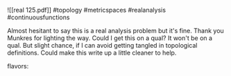 ![[real 125.pdf]] #topology #metricspaces #realanalysis #continuousfunctions

Almost hesitant to say this is a real analysis problem but it's fine. Thank you Munkres for lighting the way. Could I get this on a qual? It won't be on a qual. But slight chance, if I can avoid getting tangled in topological definitions. Could make this write up a little cleaner to help.

flavors: 